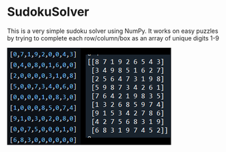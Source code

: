 # SudokuSolver
This is a very simple sudoku solver using NumPy. It works on easy puzzles by trying to complete each row/column/box as an array of unique digits 1-9

![This is the input and output](https://raw.githubusercontent.com/botmalka/SudokuSolver/main/Sudoku.png "Sudoku before and after")
